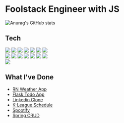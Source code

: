 # Foolstack Engineer with JS

<!--
**chanmin-kim/chanmin-kim** is a ✨ _special_ ✨ repository because its `README.md` (this file) appears on your GitHub profile.

Here are some ideas to get you started:

- 🔭 I’m currently working on ...
- 🌱 I’m currently learning ...
- 👯 I’m looking to collaborate on ...
- 🤔 I’m looking for help with ...
- 💬 Ask me about ...
- 📫 How to reach me: ...
- 😄 Pronouns: ...
- ⚡ Fun fact: ...
- 👋
-->

![Anurag's GitHub stats](https://github-readme-stats.vercel.app/api?username=chanmin-kim&show_icons=true&theme=dracula)  
<!-- [![Top Langs](https://github-readme-stats.vercel.app/api/top-langs/?username=chanmin-kim&layout=compact&theme=dracula)](https://github.com/anuraghazra/github-readme-stats)   -->

## Tech
<a href="https://ko.reactjs.org/" target="_blank"><img src="https://img.shields.io/badge/-React-61DAFB?style=flat-square&logo=React&logoColor=white"/></a>
<a href="https://reactrouter.com/" target="_blank"><img src="https://img.shields.io/badge/-ReactRouter-CA4245?style=flat-square&logo=ReactRouter&logoColor=white"/></a>
<a href="https://ko.redux.js.org/" target="_blank"><img src="https://img.shields.io/badge/-Redux-764ABC?style=flat-square&logo=Redux&logoColor=white"/></a>
<a href="https://nextjs.org/" target="_blank"><img src="https://img.shields.io/badge/-Next.js-000000?style=flat-square&logo=Next.js&logoColor=white"/></a>
<a href="https://jquery.com/" target="_blank"><img src="https://img.shields.io/badge/-jQuery-0769AD?style=flat-square&logo=jQuery&logoColor=white"/></a>
<a href="https://babeljs.io/" target="_blank"><img src="https://img.shields.io/badge/-Babel-F9DC3E?style=flat-square&logo=Babel&logoColor=white"/></a>
<a href="https://webpack.js.org/" target="_blank"><img src="https://img.shields.io/badge/-Webpack-8DD6F9?style=flat-square&logo=Webpack&logoColor=white"/></a>  
<a href="https://nodejs.org/ko/" target="_blank"><img src="https://img.shields.io/badge/-Node.js-339933?style=flat-square&logo=Node.js&logoColor=white"/></a>
<a href="https://expressjs.com/ko/" target="_blank"><img src="https://img.shields.io/badge/-Express-000000?style=flat-square&logo=Express&logoColor=white"/></a>
<a href="https://nestjs.com/" target="_blank"><img src="https://img.shields.io/badge/-NestJS-E0234E?style=flat-square&logo=NestJS&logoColor=white"/></a>
<a href="https://socket.io/" target="_blank"><img src="https://img.shields.io/badge/-SocketIO-010101?style=flat-square&logo=Socket.io&logoColor=white"/></a>
<a href="https://sequelize.org/" target="_blank"><img src="https://img.shields.io/badge/-SequelizeORM-52B0E7?style=flat-square&logo=Sequelize&logoColor=white"/></a>
<a href="https://www.mongodb.com/" target="_blank"><img src="https://img.shields.io/badge/-MongoDB-47A248?style=flat-square&logo=MongoDB&logoColor=white"/></a>
<a href="https://www.mysql.com/" target="_blank"><img src="https://img.shields.io/badge/-MySQL-4479A1?style=flat-square&logo=MySQL&logoColor=white"/></a>  
<a href="https://aws.amazon.com/ko/ec2/?ec2-whats-new.sort-by=item.additionalFields.postDateTime&ec2-whats-new.sort-order=desc" target="_blank"><img src="https://img.shields.io/badge/-AmazonAWS-232F3E?style=flat-square&logo=AmazonAWS&logoColor=white"/></a>

## What I've Done

- [RN Weather App]
- [Flask Todo App]
- [Linkedin Clone]
- [K-League Schedule] 
- [Spootify]
- [Spring CRUD]


[//]: # (These are reference links used in the body of this note and get stripped out when the markdown processor does its job. There is no need to format nicely because it shouldn't be seen. Thanks SO - http://stackoverflow.com/questions/4823468/store-comments-in-markdown-syntax)

<!-- projects -->
   [RN Weather App]: <https://github.com/chanmin-kim/rn-expo-weather>
   [Flask Todo App]: <https://github.com/chanmin-kim/flask-todo>
   [Linkedin Clone]: <https://github.com/chanmin-kim/react-firebase-linkedin>
   [K-League Schedule]: <https://github.com/chanmin-kim/flask-mongodb-kleague>
   [Spootify]: <https://github.com/chanmin-kim/spootify>
   [Spring CRUD]: <https://github.com/chanmin-kim/spring-myhome>

<!-- books -->
   [Hackers & Painters]: <http://www.yes24.com/Product/Goods/11775130?OzSrank=1>
   [Zero to One]: <http://www.yes24.com/Product/Goods/15182767>
   [The Ascent of Money]: <http://www.yes24.com/Product/Goods/4156966>
   [知的資本論]: <http://www.yes24.com/Product/Goods/22862876?OzSrank=1>
   [プロになるためのWeb技術入門]: <http://www.yes24.com/Product/Goods/6721651?OzSrank=1>
   [자바 웹을 다루는 기술]: <http://www.yes24.com/Product/Goods/68371015>
   [미친 SCM이 성공한다]: <http://www.yes24.com/Product/Goods/13947344?OzSrank=1>

